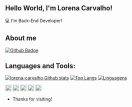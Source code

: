 ## Hello World, I'm Lorena Carvalho!

:computer: I'm Back-End Developer!
 
## About me

[![Github Badge](https://img.shields.io/badge/GitHub-100000?style=for-the-badge&logo=github&logoColor=white&link=https://github.com/lorena-carvalho)](https://github.com/lorena-carvalho)

## Languages and Tools:

[![lorena-carvalho Github stats](https://github-readme-stats.vercel.app/api?username=lorena-carvalho)](https://github.com/lorena-carvalho/github-readme-stats)
[![Top Langs](https://github-readme-stats.vercel.app/api/top-langs/?username=lorena-carvalho&layout=compact)](https://github.com/lorena-carvalho/github-readme-stats)
[![Linguagens](https://github-readme-stats.vercel.app/api/top-langs/?username={lorena-carvalho}&theme=blue-green)](https://github.com/lorena-carvalho/github-readme-stats)

<code><img height="20" src="https://img.shields.io/badge/Python-3776AB?style=for-the-badge&logo=python&logoColor=white"></code>
<code><img height="20" src="https://img.shields.io/badge/HTML5-E34F26?style=for-the-badge&logo=html5&logoColor=white"></code>
<code><img height="20" src="https://img.shields.io/badge/CSS3-1572B6?style=for-the-badge&logo=css3&logoColor=white"></code>
<code><img height="20" src="https://img.shields.io/badge/PHP-777BB4?style=for-the-badge&logo=php&logoColor=white"></code>
<code><img height="20" src="https://img.shields.io/badge/C-00599C?style=for-the-badge&logo=c&logoColor=white"></code>

- Thanks for visiting!
